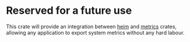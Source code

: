 # Reserved for a future use

This crate will provide an integration between
[heim](https://crates.io/crates/heim) and [metrics](https://crates.io/crates/metrics) crates,
allowing any application to export system metrics without any hard labour.